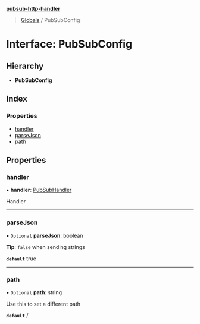 **[pubsub-http-handler](../README.md)**

> [Globals](../README.md) / PubSubConfig

# Interface: PubSubConfig

## Hierarchy

* **PubSubConfig**

## Index

### Properties

* [handler](pubsubconfig.md#handler)
* [parseJson](pubsubconfig.md#parsejson)
* [path](pubsubconfig.md#path)

## Properties

### handler

•  **handler**: [PubSubHandler](../README.md#pubsubhandler)

Handler

___

### parseJson

• `Optional` **parseJson**: boolean

**Tip**: `false` when sending strings

**`default`** true

___

### path

• `Optional` **path**: string

Use this to set a different path

**`default`** /
